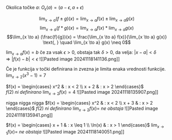Okolica točke $a$: $O_\epsilon(a)=(a-\epsilon, a+\epsilon)$

$$\lim_{x \to a} (f \pm g)(x) =  \lim_{x \to a} f(x) \pm \lim_{x \to a} g(x)$$
$$\lim_{x \to a} (f * g)(x) =  \lim_{x \to a} f(x) *  \lim_{x \to a} g(x)$$
$$\lim_{x \to a} (\frac{f}{g})(x) =  \frac{\lim_{x \to a} f(x)}{\lim_{x \to a} g(x)} \text{, } \quad \lim_{x \to a} g(x) \neq 0$$

$\lim_{x \to a} f(x) = b$ če za vsak $\epsilon > 0$, obstaja tak $\delta > 0$, da velja:
$| x - a | < \delta \Rightarrow | f(x) - b | < \epsilon$
![[Pasted image 20241118141136.png]]

Če je funkcija v točki definirana in zvezna je limita enaka vrednosti funkcije.
$\lim_{x \to 2} (x^3 - 1) = 7$

$f(x) = \begin{cases} x^2 & : x < 2 \\ x + 2 & : x > 2 \end{cases}$
$f(2) \ ni \ definirano$
$\lim_{x \to 2} f(x) = 4$
![[Pasted image 20241118135907.png]]

nigga nigga nigga 
$f(x) = \begin{cases} x^2 & : x < 2 \\ x + 3 & : x > 2 \end{cases}$
$f(2) \ ni \ definirano$
$\lim_{x \to 2} f(x) = \ ne \ obstaja$
![[Pasted image 20241118135941.png]]

$f(x) = \begin{cases} x + 1 & : x \leq 1 \\ \ln(x) & : x > 1 \end{cases}$
$\lim_{x \to 1} f(x) = \ ne \ obstaja$
![[Pasted image 20241118140051.png]]